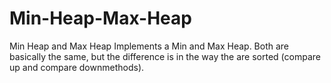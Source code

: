 # Min-Heap-Max-Heap
Min Heap and Max Heap
Implements a Min and Max Heap. 
Both are basically the same, but the difference is in the way the are sorted (compare up and compare downmethods).
